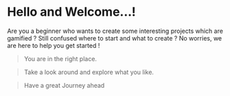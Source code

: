 # Hello and Welcome...!

Are you a beginner who wants to create some interesting projects which are gamified ?
Still confused where to start and what to create ?
No worries, we are here to help you get started !

> You are in the right place.

> Take a look around and explore what you like.

> Have a great Journey ahead
